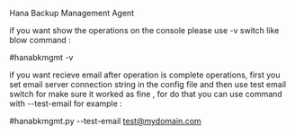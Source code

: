 Hana Backup Management Agent

if you want show the operations on the console please use -v switch like 
blow command : 

#hanabkmgmt -v 

if you want recieve email after operation is complete operations, first you 
set email server connection string in the config file and then use test email switch for 
make sure it worked as fine , for do that you can use command with --test-email
for example :

#hanabkmgmt.py --test-email test@mydomain.com
